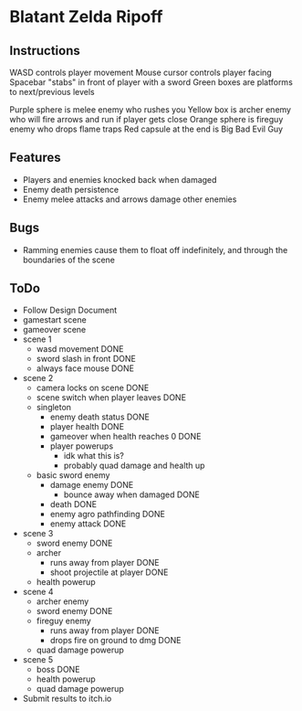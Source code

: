 # Blatant Zelda Ripoff

## Instructions
WASD controls player movement
Mouse cursor controls player facing
Spacebar "stabs" in front of player with a sword
Green boxes are platforms to next/previous levels

Purple sphere is melee enemy who rushes you
Yellow box is archer enemy who will fire arrows and run if player gets close
Orange sphere is fireguy enemy who drops flame traps
Red capsule at the end is Big Bad Evil Guy

## Features
- Players and enemies knocked back when damaged
- Enemy death persistence
- Enemy melee attacks and arrows damage other enemies

## Bugs
- Ramming enemies cause them to float off indefinitely, and through the boundaries of the scene

## ToDo
- Follow Design Document
- gamestart scene
- gameover scene
- scene 1
  - wasd movement                       DONE
  - sword slash in front                DONE
  - always face mouse                   DONE
- scene 2
  - camera locks on scene               DONE
  - scene switch when player leaves     DONE
  - singleton
    - enemy death status                DONE
    - player health                     DONE
    - gameover when health reaches 0    DONE
    - player powerups
      - idk what this is?
      - probably quad damage and health up
  - basic sword enemy
    - damage enemy                      DONE
      - bounce away when damaged        DONE
    - death                             DONE
    - enemy agro pathfinding            DONE
    - enemy attack                      DONE
- scene 3
  - sword enemy                         DONE
  - archer
    - runs away from player             DONE
    - shoot projectile at player        DONE
  - health powerup
- scene 4
  - archer enemy
  - sword enemy                         DONE
  - fireguy enemy
    - runs away from player             DONE
    - drops fire on ground to dmg       DONE
  - quad damage powerup
- scene 5
  - boss                                DONE
  - health powerup
  - quad damage powerup
- Submit results to itch.io
